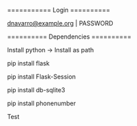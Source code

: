 =========== Login ==========

dnavarro@example.org | PASSWORD


========== Dependencies ==========

Install python -> Install as path

pip install flask

pip install Flask-Session

pip install db-sqlite3

pip install phonenumber

Test
